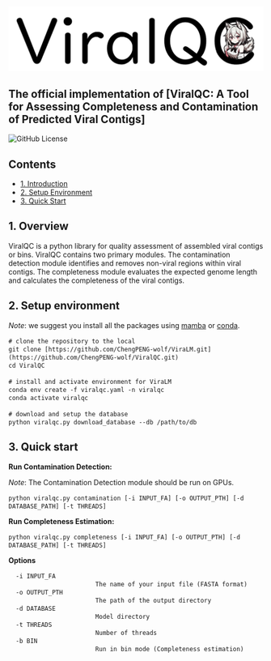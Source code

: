 <img src="logo.png" alt="image" width="800" height=auto>

## The official implementation of [ViralQC: A Tool for Assessing Completeness and Contamination of Predicted Viral Contigs]

![GitHub License](https://img.shields.io/github/license/ChengPENG-wolf/ViralQC)

## Contents

- [1. Introduction](#1-introduction)
- [2. Setup Environment](#2-setup-environment)
- [3. Quick Start](#3-quick-start)

## 1. Overview

ViralQC is a python library for quality assessment of assembled viral contigs or bins. ViralQC contains two primary modules. The contamination detection module identifies and removes non-viral regions within viral contigs. The completeness module evaluates the expected genome length and calculates the completeness of the viral contigs.

## 2. Setup environment

*Note*: we suggest you install all the packages using [mamba](https://github.com/mamba-org/mamba) or [conda](https://docs.conda.io/en/latest/miniconda.html).

```
# clone the repository to the local
git clone [https://github.com/ChengPENG-wolf/ViraLM.git](https://github.com/ChengPENG-wolf/ViralQC.git)
cd ViralQC

# install and activate environment for ViraLM
conda env create -f viralqc.yaml -n viralqc
conda activate viralqc

# download and setup the database
python viralqc.py download_database --db /path/to/db
```

## 3. Quick start

**Run Contamination Detection:**

*Note*: The Contamination Detection module should be run on GPUs.

```
python viralqc.py contamination [-i INPUT_FA] [-o OUTPUT_PTH] [-d DATABASE_PATH] [-t THREADS]
```

**Run Completeness Estimation:**

```
python viralqc.py completeness [-i INPUT_FA] [-o OUTPUT_PTH] [-d DATABASE_PATH] [-t THREADS]
```

**Options**

```
  -i INPUT_FA
                        The name of your input file (FASTA format)
  -o OUTPUT_PTH
                        The path of the output directory
  -d DATABASE
                        Model directory
  -t THREADS
                        Number of threads
  -b BIN
                        Run in bin mode (Completeness estimation)
```

